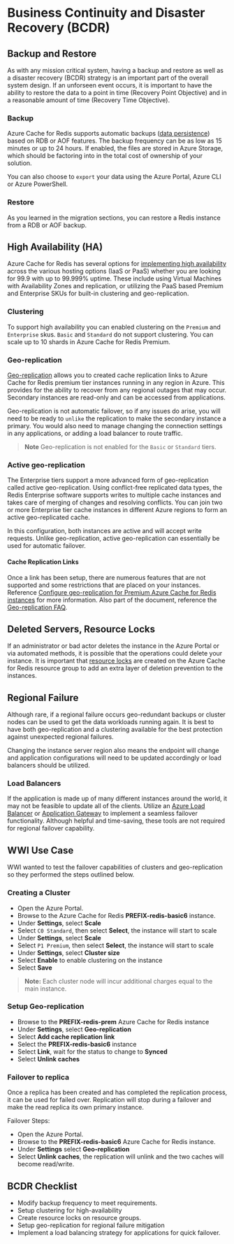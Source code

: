 # Business Continuity and Disaster Recovery (BCDR)

## Backup and Restore

As with any mission critical system, having a backup and restore as well as a disaster recovery (BCDR) strategy is an important part of the overall system design. If an unforseen event occurs, it is important to have the ability to restore the data to a point in time (Recovery Point Objective) and in a reasonable amount of time (Recovery Time Objective).

### Backup

Azure Cache for Redis supports automatic backups ([data persistence](https://redis.io/topics/persistence)) based on RDB or AOF features.  The backup frequency can be as low as 15 minutes or up to 24 hours. If enabled, the files are stored in Azure Storage, which should be factoring into in the total cost of ownership of your solution.

You can also choose to `export` your data using the Azure Portal, Azure CLI or Azure PowerShell.

### Restore

As you learned in the migration sections, you can restore a Redis instance from a RDB or AOF backup.

## High Availability (HA)

Azure Cache for Redis has several options for [implementing high availability](https://docs.microsoft.com/en-us/azure/azure-cache-for-redis/cache-high-availability) across the various hosting options (IaaS or PaaS) whether you are looking for 99.9 with up to 99.999% uptime.  These include using Virtual Machines with Availability Zones and replication, or utilizing the PaaS based Premium and Enterprise SKUs for built-in clustering and geo-replication.

### Clustering

To support high availability you can enabled clustering on the `Premium` and `Enterprise` skus.  `Basic` and `Standard` do not support clustering.  You can scale up to 10 shards in Azure Cache for Redis Premium.

### Geo-replication

[Geo-replication](https://docs.microsoft.com/en-us/dotnet/architecture/microservices/implement-resilient-applications/implement-retries-exponential-backoff) allows you to created cache replication links to Azure Cache for Redis premium tier instances running in any region in Azure.  This provides for the ability to recover from any regional outages that may occur. Secondary instances are read-only and can be accessed from applications.

Geo-replication is not automatic failover, so if any issues do arise, you will need to be ready to `unlike` the replication to make the secondary instance a primary.  You would also need to manage changing the connection settings in any applications, or adding a load balancer to route traffic.

> **Note** Geo-replication is not enabled for the `Basic` or `Standard` tiers.

### Active geo-replication

The Enterprise tiers support a more advanced form of geo-replication called active geo-replication. Using conflict-free replicated data types, the Redis Enterprise software supports writes to multiple cache instances and takes care of merging of changes and resolving conflicts. You can join two or more Enterprise tier cache instances in different Azure regions to form an active geo-replicated cache.

In this configuration, both instances are active and will accept write requests.  Unlike geo-replication, active geo-replication can essentially be used for automatic failover.

#### Cache Replication Links

Once a link has been setup, there are numerous features that are not supported and some restrictions that are placed on your instances.  Reference [Configure geo-replication for Premium Azure Cache for Redis instances](https://docs.microsoft.com/en-us/azure/azure-cache-for-redis/cache-how-to-geo-replication) for more information.  Also part of the document, reference the [Geo-replication FAQ](https://docs.microsoft.com/en-us/azure/azure-cache-for-redis/cache-how-to-geo-replication#geo-replication-faq).

## Deleted Servers, Resource Locks

If an administrator or bad actor deletes the instance in the Azure Portal or via automated methods, it is possible that the operations could delete your instance. It is important that [resource locks](https://docs.microsoft.com/en-us/azure/azure-resource-manager/management/lock-resources) are created on the Azure Cache for Redis resource group to add an extra layer of deletion prevention to the instances.

## Regional Failure

Although rare, if a regional failure occurs geo-redundant backups or cluster nodes can be used to get the data workloads running again. It is best to have both geo-replication and a clustering available for the best protection against unexpected regional failures.

Changing the instance server region also means the endpoint will change and application configurations will need to be updated accordingly or load balancers should be utilized.

### Load Balancers

If the application is made up of many different instances around the world, it may not be feasible to update all of the clients. Utilize an [Azure Load Balancer](https://docs.microsoft.com/en-us/azure/load-balancer/load-balancer-overview) or [Application Gateway](https://docs.microsoft.com/en-us/azure/application-gateway/overview) to implement a seamless failover functionality. Although helpful and time-saving, these tools are not required for regional failover capability.

## WWI Use Case

WWI wanted to test the failover capabilities of clusters and geo-replication so they performed the steps outlined below.

### Creating a Cluster

- Open the Azure Portal.
- Browse to the Azure Cache for Redis **PREFIX-redis-basic6** instance.
- Under **Settings**, select **Scale**
- Select `C0 Standard`, then select **Select**, the instance will start to scale
- Under **Settings**, select **Scale**
- Select `P1 Premium`, then select **Select**, the instance will start to scale
- Under **Settings**, select **Cluster size**
- Select **Enable** to enable clustering on the instance
- Select **Save**

> **Note:** Each cluster node will incur additional charges equal to the main instance.

### Setup Geo-replication

- Browse to the **PREFIX-redis-prem** Azure Cache for Redis instance
- Under **Settings**, select **Geo-replication**
- Select **Add cache replication link**
- Select the **PREFIX-redis-basic6** instance
- Select **Link**, wait for the status to change to **Synced**
- Select **Unlink caches**

### Failover to replica

Once a replica has been created and has completed the replication process, it can be used for failed over. Replication will stop during a failover and make the read replica its own primary instance.

Failover Steps:

- Open the Azure Portal.
- Browse to the **PREFIX-redis-basic6** Azure Cache for Redis instance.
- Under **Settings** select **Geo-replication**
- Select **Unlink caches**, the replication will unlink and the two caches will become read/write.

## BCDR Checklist

- Modify backup frequency to meet requirements.
- Setup clustering for high-availability
- Create resource locks on resource groups.
- Setup geo-replication for regional failure mitigation
- Implement a load balancing strategy for applications for quick failover.
